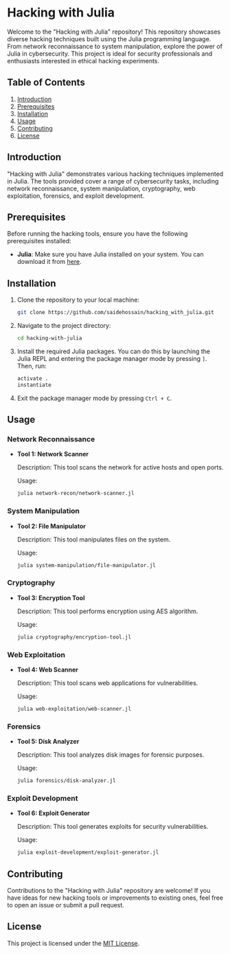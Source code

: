 # Hacking with Julia

Welcome to the "Hacking with Julia" repository! This repository showcases diverse hacking techniques built using the Julia programming language. From network reconnaissance to system manipulation, explore the power of Julia in cybersecurity. This project is ideal for security professionals and enthusiasts interested in ethical hacking experiments.

## Table of Contents

1. [Introduction](#introduction)
2. [Prerequisites](#prerequisites)
3. [Installation](#installation)
4. [Usage](#usage)
5. [Contributing](#contributing)
6. [License](#license)

## Introduction

"Hacking with Julia" demonstrates various hacking techniques implemented in Julia. The tools provided cover a range of cybersecurity tasks, including network reconnaissance, system manipulation, cryptography, web exploitation, forensics, and exploit development.

## Prerequisites

Before running the hacking tools, ensure you have the following prerequisites installed:

- **Julia**: Make sure you have Julia installed on your system. You can download it from [here](https://julialang.org/downloads/).

## Installation

1. Clone the repository to your local machine:

    ```bash
    git clone https://github.com/saidehossain/hacking_with_julia.git
    ```

2. Navigate to the project directory:

    ```bash
    cd hacking-with-julia
    ```

3. Install the required Julia packages. You can do this by launching the Julia REPL and entering the package manager mode by pressing `]`. Then, run:

    ```julia
    activate .
    instantiate
    ```

4. Exit the package manager mode by pressing `Ctrl + C`.

## Usage

### Network Reconnaissance

- **Tool 1: Network Scanner**
  
  Description: This tool scans the network for active hosts and open ports.
  
  Usage:
  
  ```bash
  julia network-recon/network-scanner.jl
  ```

### System Manipulation

- **Tool 2: File Manipulator**
  
  Description: This tool manipulates files on the system.
  
  Usage:
  
  ```bash
  julia system-manipulation/file-manipulator.jl
  ```

### Cryptography

- **Tool 3: Encryption Tool**
  
  Description: This tool performs encryption using AES algorithm.
  
  Usage:
  
  ```bash
  julia cryptography/encryption-tool.jl
  ```

### Web Exploitation

- **Tool 4: Web Scanner**
  
  Description: This tool scans web applications for vulnerabilities.
  
  Usage:
  
  ```bash
  julia web-exploitation/web-scanner.jl
  ```

### Forensics

- **Tool 5: Disk Analyzer**
  
  Description: This tool analyzes disk images for forensic purposes.
  
  Usage:
  
  ```bash
  julia forensics/disk-analyzer.jl
  ```

### Exploit Development

- **Tool 6: Exploit Generator**
  
  Description: This tool generates exploits for security vulnerabilities.
  
  Usage:
  
  ```bash
  julia exploit-development/exploit-generator.jl
  ```

## Contributing

Contributions to the "Hacking with Julia" repository are welcome! If you have ideas for new hacking tools or improvements to existing ones, feel free to open an issue or submit a pull request.

## License

This project is licensed under the [MIT License](LICENSE).
